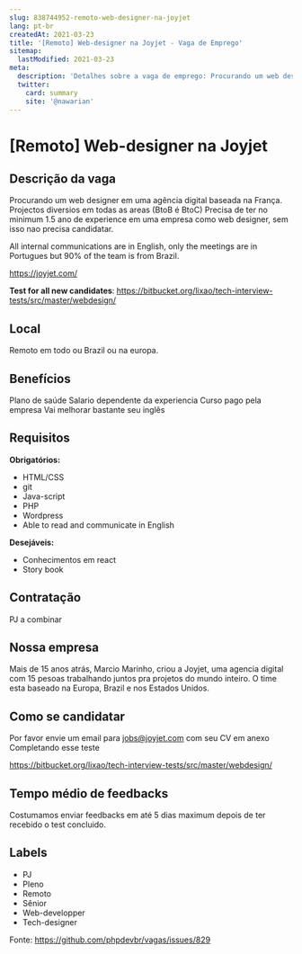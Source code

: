```yaml
---
slug: 838744952-remoto-web-designer-na-joyjet
lang: pt-br
createdAt: 2021-03-23
title: '[Remoto] Web-designer na Joyjet - Vaga de Emprego'
sitemap:
  lastModified: 2021-03-23
meta:
  description: 'Detalhes sobre a vaga de emprego: Procurando um web designer em uma agência digital baseada na França. Projectos diversios em todas as areas (BtoB é BtoC) Precisa de ter no minimum 1.5 ano de experience em uma empresa como web designer, sem isso nao precisa candidatar.  All internal communications are in English, only the meetings are in Portugues but 90% of the team is from Brazil. https://joyjet.com/ **Test for all new candidates**: https://bitbucket.org/lixao/tech-interview-tests/src/master/webdesign/'
  twitter:
    card: summary
    site: '@nawarian'
---
```


# [Remoto] Web-designer na Joyjet

## Descrição da vaga

Procurando um web designer em uma agência digital baseada na França. Projectos diversios em todas as areas (BtoB é BtoC)
Precisa de ter no minimum 1.5 ano de experience em uma empresa como web designer, sem isso nao precisa candidatar. 

All internal communications are in English, only the meetings are in Portugues but 90% of the team is from Brazil.

https://joyjet.com/

**Test for all new candidates**: https://bitbucket.org/lixao/tech-interview-tests/src/master/webdesign/

## Local

Remoto em todo ou Brazil ou na europa.

## Benefícios

Plano de saúde
Salario dependente da experiencia
Curso pago pela empresa
Vai melhorar bastante seu inglês

## Requisitos

**Obrigatórios:**
- HTML/CSS
- git
- Java-script
- PHP
- Wordpress
- Able to read and communicate in English

**Desejáveis:**
- Conhecimentos em react
- Story book

## Contratação

PJ a combinar

## Nossa empresa

Mais de 15 anos atrás, Marcio Marinho, criou a Joyjet, uma agencia digital com 15 pesoas trabalhando juntos pra projetos do mundo inteiro. O time esta baseado na Europa, Brazil e nos Estados Unidos.

## Como se candidatar

Por favor envie um email para jobs@joyjet.com com seu CV em anexo
Completando esse teste

https://bitbucket.org/lixao/tech-interview-tests/src/master/webdesign/

## Tempo médio de feedbacks

Costumamos enviar feedbacks em até 5 dias maximum depois de ter recebido o test concluido.

## Labels

- PJ
- Pleno
- Remoto
- Sênior
- Web-developper
- Tech-designer


Fonte: https://github.com/phpdevbr/vagas/issues/829